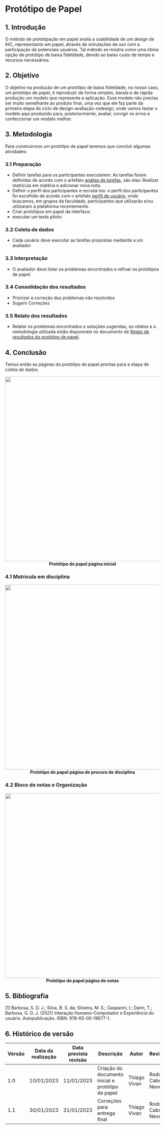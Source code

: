 # Protótipo de Papel

## 1. Introdução 
O método de prototipação em papel avalia a usabilidade de um design de IHC, representanto em papel, através de simulações de uso com a participação de potenciais usuários. Tal método se mostra como uma ótima opção de protótipo de baixa fidelidade, devido ao baixo custo de tempo e recursos necessários.

## 2. Objetivo
O objetivo na produção de um protótipo de baixa fidelidade, no nosso caso, um protótipo de papel, é reproduzir de forma simples, barata e de rápida produção um modelo que represente a aplicação. Esse modelo não precisa ser muito semelhante ao produto final, uma vez que ele faz parte da primeira etapa do ciclo de design-avaliação-redesign, onde vamos testar o modelo aqui produzido para, posteriormente, avaliar, corrigir os erros e confeccionar um modelo melhor.
## 3. Metodologia 
Para construirmos um protótipo de papel teremos que concluir algumas atividades:

### 3.1 Preparação
- Definir tarefas para os participantes executarem: 
    As tarefas foram definidas de acordo com o artefato [análise de tarefas](../../analise_de_requisitos/analise_de_tarefas.md), são elas: Realizar matrícula em matéria e adicionar nova nota.
- Definir o perfil dos participantes e recrutá-los: o perfil dos participantes foi escolhido de acordo com o artefato [perfil de usuário](../../analise_de_requisitos/perfil_do_usuario.md), onde buscamos, em grupos da faculdade, participantes que utilizarão e/ou utilizaram a plataforma recentemente. 
- Criar protótipos em papel da interface:
- executar um teste piloto:

### 3.2 Coleta de dados
- Cada usuário deve executar as tarefas propóstas mediante a um avaliador

### 3.3 Interpretação
- O avaliador deve listar os problemas encontrados e refinar os protótipos de papel.

### 3.4 Consolidação dos resultados
- Priorizar a correção dos problemas não resolvidos
- Sugerir Correções

### 3.5 Relato dos resultados
- Relatar os problemas encontrados e soluções sugeridas, os relatos e a metodologia utilizada estão disponíveis no documento de [Relato de resultados do protótipo de papel](./relato_de_resultados.md).

## 4. Conclusão
Temos então as páginas do protótipo de papel prontas para a etapa de coleta de dados.

<img width="600px" src="https://github.com/Interacao-Humano-Computador/2022.2-Aprender3/blob/main/docs/images/PP_1.jpeg?raw=true">

<figcaption align='center'>
    <b>Protótipo de papel página inicial </b>
</figcaption> 

### 4.1 Matrícula em disciplina 
<img width="600px" src="https://github.com/Interacao-Humano-Computador/2022.2-Aprender3/blob/main/docs/images/PP_3.jpeg?raw=true">

<figcaption align='center'>
    <b>Protótipo de papel página de procura de disciplina</b>
</figcaption> 


### 4.2 Bloco de notas e Organização
<img width="600px" src="https://github.com/Interacao-Humano-Computador/2022.2-Aprender3/blob/main/docs/images/PP_2.jpeg?raw=true">

<figcaption align='center'>
    <b>Protótipo de papel página de notas</b>
</figcaption> 



## 5. Bibliografia
 [1] Barbosa, S. D. J.; Silva, B. S. da; Silveira, M. S.; Gasparini, I.; Darin, T.; Barbosa, G. D. J. (2021) Interação Humano-Computador e Experiência do usuário. Autopublicação. ISBN: 978-65-00-19677-1.


## 6. Histórico de versão

| Versão | Data da realização | Data prevista revisão | Descrição | Autor | Revisor |
|--------|------|------|-----------|-------|---------|
| 1.0    | 10/01/2023 | 11/01/2023 | Criação do documento inicial e protótipo de papel | Thiago Vivan | Rodolfo Cabral Neves |
| 1.1    | 30/01/2023 | 31/01/2023 | Correções para entrega final | Thiago Vivan | Rodolfo Cabral Neves |


